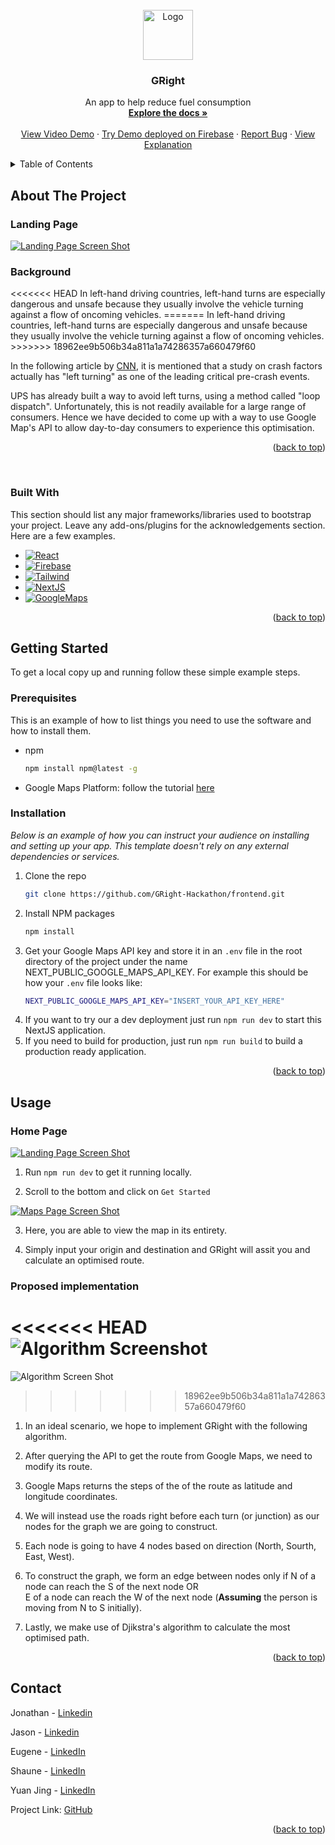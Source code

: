 <div id="top"></div>
<!--
*** Thanks for checking out the Best-README-Template. If you have a suggestion
*** that would make this better, please fork the repo and create a pull request
*** or simply open an issue with the tag "enhancement".
*** Don't forget to give the project a star!
*** Thanks again! Now go create something AMAZING! :D
-->

<!-- PROJECT LOGO -->
<br />
<div align="center">
  <a href="https://github.com/GRight-Hackathon/frontend/">
    <img src="./public/gright.svg" alt="Logo" width="80" height="80">
  </a>

  <h3 align="center">GRight</h3>

  <p align="center">
    An app to help reduce fuel consumption
    <br />
    <a href="https://github.com/GRight-Hackathon/frontend/"><strong>Explore the docs »</strong></a>
    <br />
    <br />
    <a href="https://www.youtube.com/watch?v=Xgsot9SubOM">View Video Demo</a>
    ·
    <a href="https://gright-7442b.web.app//">Try Demo deployed on Firebase</a>
    ·
    <a href="mailto: infinitysparkteam@gmail.com">Report Bug</a>
    ·
    <a href="https://docs.google.com/presentation/d/11za33qSPSJkHCf1ojcrsJbygcbrPvbRR39v5Vu_4zRo/edit?usp=sharing">View Explanation</a>
  </p>
</div>

<!-- TABLE OF CONTENTS -->
<details>
  <summary>Table of Contents</summary>
  <ol>
    <li>
      <a href="#about-the-project">About The Project</a>
      <ul>
        <li><a href="#built-with">Built With</a></li>
      </ul>
    </li>
    <li>
      <a href="#getting-started">Getting Started</a>
      <ul>
        <li><a href="#prerequisites">Prerequisites</a></li>
        <li><a href="#installation">Installation</a></li>
      </ul>
    </li>
    <li><a href="#usage">Usage</a></li>
    <li><a href="#roadmap">Roadmap</a></li>
    <li><a href="#contributing">Contributing</a></li>
    <li><a href="#license">License</a></li>
    <li><a href="#contact">Contact</a></li>
    <li><a href="#acknowledgments">Acknowledgments</a></li>
  </ol>
</details>

<!-- ABOUT THE PROJECT -->

## About The Project

<h3>Landing Page</h3>

[![Landing Page Screen Shot][landing-screenshot]](https://gright-7442b.web.app/)

<h3>Background</h3>
<<<<<<< HEAD
In left-hand driving countries, left-hand turns are especially dangerous and unsafe because they usually involve the vehicle turning against a flow of oncoming 
vehicles. 
=======
In left-hand driving countries, left-hand turns are especially dangerous and unsafe because they usually involve the vehicle turning against a flow of oncoming vehicles. 
>>>>>>> 18962ee9b506b34a811a1a74286357a660479f60

In the following article by [CNN](https://edition.cnn.com/2017/02/16/world/ups-trucks-no-left-turns/index.html), it is mentioned that a study on crash factors actually has "left turning" as one of the leading critical pre-crash events.

UPS has already built a way to avoid left turns, using a method called "loop dispatch". Unfortunately, this is not readily available for a large range of consumers. Hence we have decided to come up with a way to use Google Map's API to allow day-to-day consumers to experience this optimisation.

<p align="right">(<a href="#top">back to top</a>)</p>

<br />

### Built With

This section should list any major frameworks/libraries used to bootstrap your project. Leave any add-ons/plugins for the acknowledgements section. Here are a few examples.

- [![React][react.js]][react-url]
- [![Firebase][firebase]][firebase-url]
- [![Tailwind][tailwind]][tailwind-url]
- [![NextJS][nextjs]][nextjs-url]
- [![GoogleMaps][googlemaps]][googlemaps-url]

<p align="right">(<a href="#top">back to top</a>)</p>

<!-- GETTING STARTED -->

## Getting Started

To get a local copy up and running follow these simple example steps.

### Prerequisites

This is an example of how to list things you need to use the software and how to install them.

- npm
  ```sh
  npm install npm@latest -g
  ```

- Google Maps Platform: follow the tutorial [here](https://developers.google.com/maps/get-started)

### Installation

_Below is an example of how you can instruct your audience on installing and setting up your app. This template doesn't rely on any external dependencies or services._

1. Clone the repo
   ```sh
   git clone https://github.com/GRight-Hackathon/frontend.git
   ```
2. Install NPM packages
   ```sh
   npm install
   ```
3. Get your Google Maps API key and store it in an `.env` file in the root directory of the project under the name NEXT_PUBLIC_GOOGLE_MAPS_API_KEY. For example this should be how your `.env` file looks like:
    ```sh
    NEXT_PUBLIC_GOOGLE_MAPS_API_KEY="INSERT_YOUR_API_KEY_HERE"
    ```
4. If you want to try our a dev deployment just run `npm run dev` to start this NextJS application.
5. If you need to build for production, just run `npm run build` to build a production ready application.

<p align="right">(<a href="#top">back to top</a>)</p>

<!-- USAGE EXAMPLES -->

## Usage

<h3>Home Page</h3>

[![Landing Page Screen Shot][landing-screenshot]](https://gright-7442b.web.app/)

1. Run `npm run dev` to get it running locally.

2. Scroll to the bottom and click on `Get Started`

[![Maps Page Screen Shot][maps-screenshot]](https://gright-7442b.web.app/map)

3. Here, you are able to view the map in its entirety. 

4. Simply input your origin and destination and GRight will assit you and calculate an optimised route.

<h3>Proposed implementation</h3>

<<<<<<< HEAD
![Algorithm Screenshot][algorithm-screenshot]
=======
![Algorithm Screen Shot][algorithm-screenshot]
>>>>>>> 18962ee9b506b34a811a1a74286357a660479f60

1. In an ideal scenario, we hope to implement GRight with the following algorithm.

2. After querying the API to get the route from Google Maps, we need to modify its route. 

3. Google Maps returns the steps of the of the route as latitude and longitude coordinates.

4. We will instead use the roads right before each turn (or junction) as our nodes for the graph we are going to construct.

5. Each node is going to have 4 nodes based on direction (North, Sourth, East, West).

6. To construct the graph, we form an edge between nodes only if N of a node can reach the S of the next node OR <br/>
   E of a node can reach the W of the next node (**Assuming** the person is moving from N to S initially).

7. Lastly, we make use of Djikstra's algorithm to calculate the most optimised path.

<p align="right">(<a href="#top">back to top</a>)</p>


<!-- CONTACT -->

## Contact

Jonathan - [Linkedin](https://www.linkedin.com/in/jonjon98)

Jason - [Linkedin](https://www.linkedin.com/in/ja-sony/)

Eugene - [LinkedIn](https://www.linkedin.com/in/eugenetayyj/)

Shaune - [LinkedIn](https://www.linkedin.com/in/shauneang/)

Yuan Jing - [LinkedIn](https://www.linkedin.com/in/chow-yuan-jing/)

Project Link: [GitHub](https://github.com/GRight-Hackathon/frontend)

<p align="right">(<a href="#top">back to top</a>)</p>

<!-- MARKDOWN LINKS & IMAGES -->
<!-- https://www.markdownguide.org/basic-syntax/#reference-style-links -->

[landing-screenshot]: ./public/Landing.png
[maps-screenshot]: ./public/Maps.png
[algorithm-screenshot]: ./public/Algorithm.png
[react.js]: https://img.shields.io/badge/React-20232A?style=for-the-badge&logo=react&logoColor=61DAFB
[react-url]: https://reactjs.org/
[firebase]: https://img.shields.io/badge/firebase-%23039BE5.svg?style=for-the-badge&logo=firebase
[firebase-url]: https://firebase.google.com/
[tailwind]: https://img.shields.io/badge/tailwindcss-%2338B2AC.svg?style=for-the-badge&logo=tailwind-css&logoColor=white
[tailwind-url]: https://tailwindcss.com/
[nextjs]: https://img.shields.io/badge/Next-black?style=for-the-badge&logo=next.js&logoColor=white
[nextjs-url]: https://nextjs.org/
[googlemaps]: https://img.shields.io/badge/Google%20Maps-%234285F4.svg?style=for-the-badge&logo=google-maps&logoColor=white
[googlemaps-url]: https://mapsplatform.google.com/why-google/
